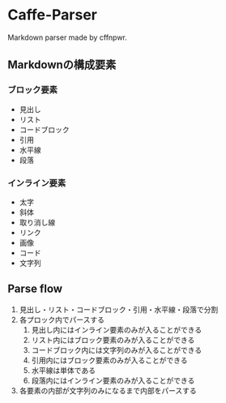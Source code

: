# Caffe-Parser

Markdown parser made by cffnpwr.

## Markdownの構成要素

### ブロック要素

- 見出し
- リスト
- コードブロック
- 引用
- 水平線
- 段落

### インライン要素

- 太字
- 斜体
- 取り消し線
- リンク
- 画像
- コード
- 文字列

## Parse flow

1. 見出し・リスト・コードブロック・引用・水平線・段落で分割
2. 各プロック内でパースする
    1. 見出し内にはインライン要素のみが入ることができる
    2. リスト内にはブロック要素のみが入ることができる
    3. コードブロック内には文字列のみが入ることができる
    4. 引用内にはブロック要素のみが入ることができる
    5. 水平線は単体である
    6. 段落内にはインライン要素のみが入ることができる
3. 各要素の内部が文字列のみになるまで内部をパースする